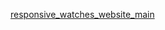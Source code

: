 [responsive_watches_website_main](https://trankiencuong2003.github.io/responsive-watches-website-main/)
